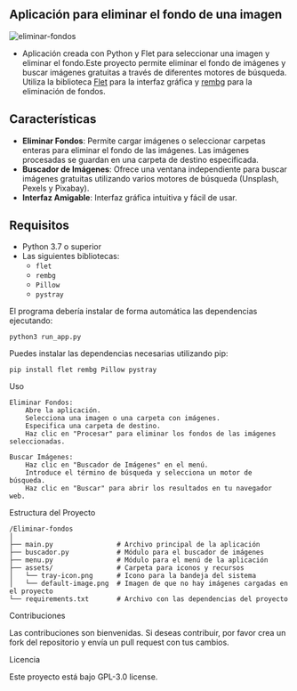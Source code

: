 ## Aplicación para eliminar el fondo de una imagen

![eliminar-fondos](https://github.com/user-attachments/assets/7683c257-738d-4a14-b675-37105b185cde)

- Aplicación creada con Python y Flet para seleccionar una imagen y eliminar el fondo.Este proyecto permite eliminar el fondo de imágenes y buscar imágenes gratuitas a través de diferentes motores de búsqueda. Utiliza la biblioteca [Flet](https://flet.dev/) para la interfaz gráfica y [rembg](https://github.com/danielgatis/rembg) para la eliminación de fondos.

## Características

- **Eliminar Fondos**: Permite cargar imágenes o seleccionar carpetas enteras para eliminar el fondo de las imágenes. Las imágenes procesadas se guardan en una carpeta de destino especificada.
- **Buscador de Imágenes**: Ofrece una ventana independiente para buscar imágenes gratuitas utilizando varios motores de búsqueda (Unsplash, Pexels y Pixabay).
- **Interfaz Amigable**: Interfaz gráfica intuitiva y fácil de usar.

## Requisitos

- Python 3.7 o superior
- Las siguientes bibliotecas:
  - `flet`
  - `rembg`
  - `Pillow`
  - `pystray`

El programa debería instalar de forma automática las dependencias ejecutando:

```
python3 run_app.py
```

Puedes instalar las dependencias necesarias utilizando pip:

```
pip install flet rembg Pillow pystray
```

Uso

    Eliminar Fondos:
        Abre la aplicación.
        Selecciona una imagen o una carpeta con imágenes.
        Especifica una carpeta de destino.
        Haz clic en "Procesar" para eliminar los fondos de las imágenes seleccionadas.

    Buscar Imágenes:
        Haz clic en "Buscador de Imágenes" en el menú.
        Introduce el término de búsqueda y selecciona un motor de búsqueda.
        Haz clic en "Buscar" para abrir los resultados en tu navegador web.

Estructura del Proyecto
```
/Eliminar-fondos
│
├── main.py                # Archivo principal de la aplicación
├── buscador.py            # Módulo para el buscador de imágenes
├── menu.py                # Módulo para el menú de la aplicación
├── assets/                # Carpeta para iconos y recursos
│   └── tray-icon.png      # Icono para la bandeja del sistema
│   └── default-image.png  # Imagen de que no hay imágenes cargadas en el proyecto
└── requirements.txt       # Archivo con las dependencias del proyecto
```
Contribuciones

Las contribuciones son bienvenidas. Si deseas contribuir, por favor crea un fork del repositorio y envía un pull request con tus cambios.

Licencia

Este proyecto está bajo GPL-3.0 license.


